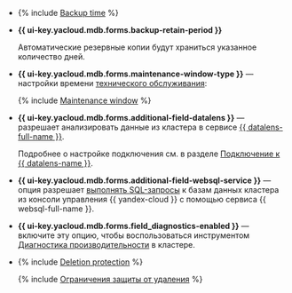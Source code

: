 - {% include [Backup time](../../_includes/mdb/console/backup-time.md) %}

- **{{ ui-key.yacloud.mdb.forms.backup-retain-period }}**

  Автоматические резервные копии будут храниться указанное количество дней.

- **{{ ui-key.yacloud.mdb.forms.maintenance-window-type }}** — настройки времени [технического обслуживания](../../managed-mysql/concepts/maintenance.md):

  {% include [Maintenance window](console/maintenance-window-description.md) %}

- **{{ ui-key.yacloud.mdb.forms.additional-field-datalens }}** — разрешает анализировать данные из кластера в сервисе [{{ datalens-full-name }}](../../datalens/concepts/index.md).
  
  Подробнее о настройке подключения см. в разделе [Подключение к {{ datalens-name }}](../../managed-mysql/operations/datalens-connect.md).


- **{{ ui-key.yacloud.mdb.forms.additional-field-websql-service }}** — опция разрешает [выполнять SQL-запросы](../../managed-mysql/operations/web-sql-query.md) к базам данных кластера из консоли управления {{ yandex-cloud }} с помощью сервиса {{ websql-full-name }}.



- **{{ ui-key.yacloud.mdb.forms.field_diagnostics-enabled }}** — включите эту опцию, чтобы воспользоваться инструментом [Диагностика производительности](../../managed-mysql/operations/performance-diagnostics.md) в кластере.

- {% include [Deletion protection](console/deletion-protection.md) %}

    {% include [Ограничения защиты от удаления](deletion-protection-limits-db.md) %}
